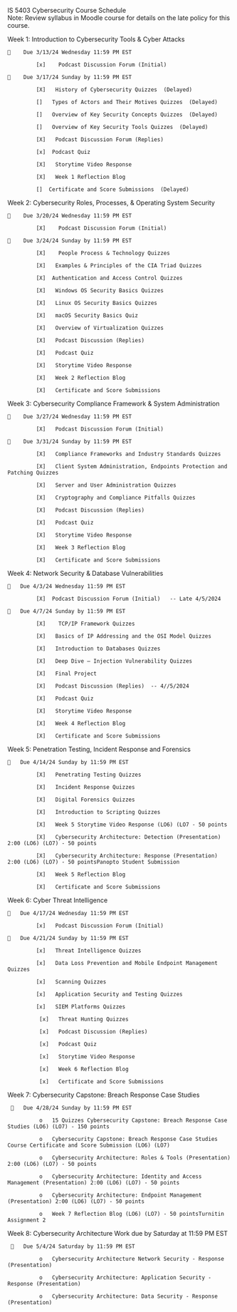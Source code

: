 ﻿
IS 5403 Cybersecurity Course Schedule  
Note: Review syllabus in Moodle course for details on the late policy for this course.  


Week 1: Introduction to Cybersecurity Tools & Cyber Attacks  



        Due 3/13/24 Wednesday 11:59 PM EST  
    
             [x]    Podcast Discussion Forum (Initial)  
    
        Due 3/17/24 Sunday by 11:59 PM EST  
    
             [X]   History of Cybersecurity Quizzes  (Delayed)
    
             []   Types of Actors and Their Motives Quizzes  (Delayed)
    
             []   Overview of Key Security Concepts Quizzes  (Delayed)
    
             []   Overview of Key Security Tools Quizzes  (Delayed)
    
             [X]   Podcast Discussion Forum (Replies)  
    
             [x]  Podcast Quiz  
    
             [X]   Storytime Video Response  
    
             [X]   Week 1 Reflection Blog   
    
             []  Certificate and Score Submissions  (Delayed)



Week 2: Cybersecurity Roles, Processes, & Operating System Security  



        Due 3/20/24 Wednesday 11:59 PM EST  
    
             [X]    Podcast Discussion Forum (Initial)  
    
        Due 3/24/24 Sunday by 11:59 PM EST  
    
             [X]    People Process & Technology Quizzes  
    
             [X]   Examples & Principles of the CIA Triad Quizzes   
    
             [X]  Authentication and Access Control Quizzes  
    
             [X]   Windows OS Security Basics Quizzes  
    
             [X]   Linux OS Security Basics Quizzes  
    
             [X]   macOS Security Basics Quiz  
    
             [X]   Overview of Virtualization Quizzes  
    
             [X]   Podcast Discussion (Replies)  
    
             [X]   Podcast Quiz   
    
             [X]   Storytime Video Response   
    
             [X]   Week 2 Reflection Blog   
    
             [X]   Certificate and Score Submissions  



Week 3: Cybersecurity Compliance Framework & System Administration  



        Due 3/27/24 Wednesday 11:59 PM EST  
    
             [X]   Podcast Discussion Forum (Initial)   
    
        Due 3/31/24 Sunday by 11:59 PM EST  
    
             [X]   Compliance Frameworks and Industry Standards Quizzes  
    
             [X]   Client System Administration, Endpoints Protection and Patching Quizzes  
    
             [X]   Server and User Administration Quizzes  

             [X]   Cryptography and Compliance Pitfalls Quizzes  
    
             [X]   Podcast Discussion (Replies)  
    
             [X]   Podcast Quiz   
    
             [X]   Storytime Video Response   
    
             [X]   Week 3 Reflection Blog   
    
             [X]   Certificate and Score Submissions  



Week 4: Network Security & Database Vulnerabilities  



       Due 4/3/24 Wednesday 11:59 PM EST  
    
             [X]  Podcast Discussion Forum (Initial)   -- Late 4/5/2024
    
       Due 4/7/24 Sunday by 11:59 PM EST  
    
             [X]    TCP/IP Framework Quizzes  
    
             [X]   Basics of IP Addressing and the OSI Model Quizzes   
    
             [X]   Introduction to Databases Quizzes  
    
             [X]   Deep Dive – Injection Vulnerability Quizzes  
    
             [X]   Final Project   
    
             [X]   Podcast Discussion (Replies)  -- 4//5/2024
    
             [X]   Podcast Quiz   
    
             [X]   Storytime Video Response   
    
             [X]   Week 4 Reflection Blog  
    
             [X]   Certificate and Score Submissions  



Week 5: Penetration Testing, Incident Response and Forensics  

    
       Due 4/14/24 Sunday by 11:59 PM EST  
    
             [X]   Penetrating Testing Quizzes  
    
             [X]   Incident Response Quizzes  
    
             [X]   Digital Forensics Quizzes   
    
             [X]   Introduction to Scripting Quizzes  
    
             [X]   Week 5 Storytime Video Response (LO6) (LO7 - 50 points
    
             [X]   Cybersecurity Architecture: Detection (Presentation) 2:00 (LO6) (LO7) - 50 points 
    
             [X]   Cybersecurity Architecture: Response (Presentation) 2:00 (LO6) (LO7) - 50 pointsPanopto Student Submission
    
             [X]   Week 5 Reflection Blog   
    
             [X]   Certificate and Score Submissions  



Week 6: Cyber Threat Intelligence  



       Due 4/17/24 Wednesday 11:59 PM EST  
    
             [x]   Podcast Discussion Forum (Initial)  
    
       Due 4/21/24 Sunday by 11:59 PM EST  
    
             [x]   Threat Intelligence Quizzes  
    
             [x]   Data Loss Prevention and Mobile Endpoint Management Quizzes  
    
             [x]   Scanning Quizzes  
    
             [x]   Application Security and Testing Quizzes  
    
             [x]   SIEM Platforms Quizzes  

              [x]   Threat Hunting Quizzes  
    
              [x]   Podcast Discussion (Replies)  
    
              [x]   Podcast Quiz   
    
              [x]   Storytime Video Response  
    
              [x]   Week 6 Reflection Blog   
    
              [x]   Certificate and Score Submissions  



Week 7: Cybersecurity Capstone: Breach Response Case Studies  



        Due 4/28/24 Sunday by 11:59 PM EST   
    
              o   15 Quizzes Cybersecurity Capstone: Breach Response Case Studies (LO6) (LO7) - 150 points
    
              o   Cybersecurity Capstone: Breach Response Case Studies Course Certificate and Score Submission (LO6) (LO7)   
    
              o   Cybersecurity Architecture: Roles & Tools (Presentation) 2:00 (LO6) (LO7) - 50 points
    
              o   Cybersecurity Architecture: Identity and Access Management (Presentation) 2:00 (LO6) (LO7) - 50 points
    
              o   Cybersecurity Architecture: Endpoint Management (Presentation) 2:00 (LO6) (LO7) - 50 points

              o   Week 7 Reflection Blog (LO6) (LO7) - 50 pointsTurnitin Assignment 2



Week 8:  Cybersecurity Architecture Work due by Saturday at 11:59 PM EST  


        Due 5/4/24 Saturday by 11:59 PM EST 
    
              o   Cybersecurity Architecture Network Security - Response (Presentation)   
    
              o   Cybersecurity Architecture: Application Security - Response (Presentation)   
    
              o   Cybersecurity Architecture: Data Security - Response (Presentation)   



  

